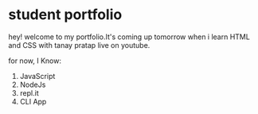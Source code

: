 # student portfolio

hey! welcome to my portfolio.It's coming up tomorrow when i learn HTML and CSS with tanay pratap live on youtube.


for now, I Know:
 1. JavaScript
 2. NodeJs
 3. repl.it
 4. CLI App